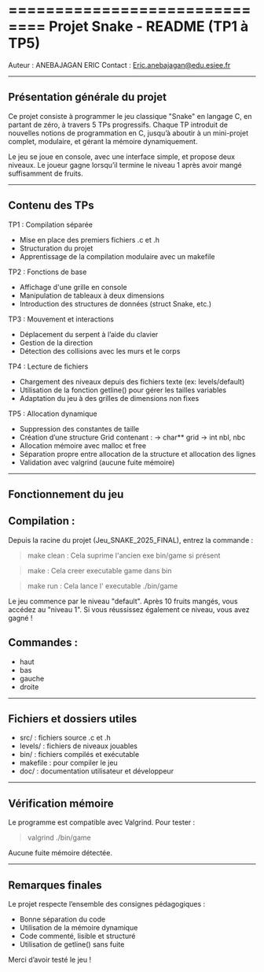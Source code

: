 ==============================
Projet Snake - README (TP1 à TP5)
==============================

Auteur : ANEBAJAGAN ERIC
Contact : Eric.anebajagan@edu.esiee.fr

------------------------------
Présentation générale du projet
------------------------------
Ce projet consiste à programmer le jeu classique "Snake" en langage C, en partant de zéro, à travers 5 TPs progressifs. 
Chaque TP introduit de nouvelles notions de programmation en C, jusqu’à aboutir à un mini-projet complet, modulaire, et gérant la mémoire dynamiquement.

Le jeu se joue en console, avec une interface simple, et propose deux niveaux. Le joueur gagne lorsqu’il termine le niveau 1 après avoir mangé suffisamment de fruits.

------------------------------
Contenu des TPs
------------------------------

TP1 : Compilation séparée
- Mise en place des premiers fichiers .c et .h
- Structuration du projet
- Apprentissage de la compilation modulaire avec un makefile

TP2 : Fonctions de base
- Affichage d'une grille en console
- Manipulation de tableaux à deux dimensions
- Introduction des structures de données (struct Snake, etc.)

TP3 : Mouvement et interactions
- Déplacement du serpent à l’aide du clavier
- Gestion de la direction
- Détection des collisions avec les murs et le corps

TP4 : Lecture de fichiers
- Chargement des niveaux depuis des fichiers texte (ex: levels/default)
- Utilisation de la fonction getline() pour gérer les tailles variables
- Adaptation du jeu à des grilles de dimensions non fixes

TP5 : Allocation dynamique
- Suppression des constantes de taille
- Création d’une structure Grid contenant :
    -> char** grid
    -> int nbl, nbc
- Allocation mémoire avec malloc et free
- Séparation propre entre allocation de la structure et allocation des lignes
- Validation avec valgrind (aucune fuite mémoire)

------------------------------
Fonctionnement du jeu
------------------------------

Compilation :
-------------
Depuis la racine du projet (Jeu_SNAKE_2025_FINAL), entrez la commande :

> make clean  : Cela suprime l'ancien exe bin/game si présent

> make        : Cela creer executable game dans bin

> make run    : Cela lance l' executable ./bin/game 


Le jeu commence par le niveau "default".
Après 10 fruits mangés, vous accédez au "niveau 1".
Si vous réussissez également ce niveau, vous avez gagné !

Commandes :
-----------
- haut
- bas
- gauche
- droite

------------------------------
Fichiers et dossiers utiles
------------------------------
- src/        : fichiers source .c et .h
- levels/     : fichiers de niveaux jouables
- bin/        : fichiers compilés et exécutable
- makefile    : pour compiler le jeu
- doc/        : documentation utilisateur et développeur

------------------------------
Vérification mémoire
------------------------------
Le programme est compatible avec Valgrind. Pour tester :

> valgrind ./bin/game

Aucune fuite mémoire détectée.

------------------------------
Remarques finales
------------------------------
Le projet respecte l’ensemble des consignes pédagogiques :
- Bonne séparation du code
- Utilisation de la mémoire dynamique
- Code commenté, lisible et structuré
- Utilisation de getline() sans fuite

Merci d’avoir testé le jeu !
